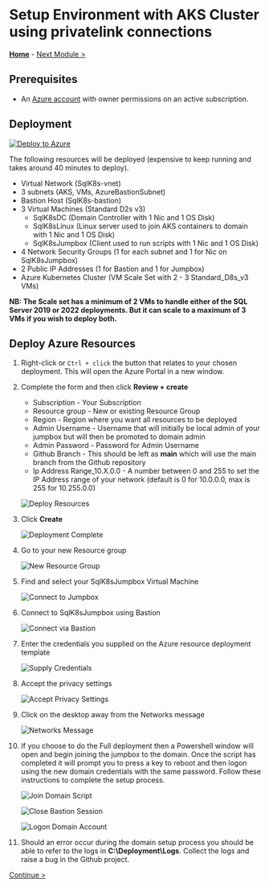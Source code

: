 # Setup Environment with AKS Cluster using privatelink connections

**[Home](../README.md)** - [Next Module >](../modules/kerberos.md)

## Prerequisites

* An [Azure account](https://azure.microsoft.com/free/) with owner permissions on an active subscription.

## Deployment

[![Deploy to Azure](https://aka.ms/deploytoazurebutton)](https://portal.azure.com/#create/Microsoft.Template/uri/https%3A%2F%2Fraw.githubusercontent.com%2FBobbyH49%2FSQLServerk8s%2Foptimize_setup%2Ftemplates%2FFullsetup.json)

The following resources will be deployed (expensive to keep running and takes around 40 minutes to deploy).

* Virtual Network (SqlK8s-vnet)
* 3 subnets (AKS, VMs, AzureBastionSubnet)
* Bastion Host (SqlK8s-bastion)
* 3 Virtual Machines (Standard D2s v3)
    * SqlK8sDC (Domain Controller with 1 Nic and 1 OS Disk)
    * SqlK8sLinux (Linux server used to join AKS containers to domain with 1 Nic and 1 OS Disk)
    * SqlK8sJumpbox (Client used to run scripts with 1 Nic and 1 OS Disk)
* 4 Network Security Groups (1 for each subnet and 1 for Nic on SqlK8sJumpbox)
* 2 Public IP Addresses (1 for Bastion and 1 for Jumpbox)
* Azure Kubernetes Cluster (VM Scale Set with 2 - 3 Standard_D8s_v3 VMs)

**NB: The Scale set has a minimum of 2 VMs to handle either of the SQL Server 2019 or 2022 deployments.  But it can scale to a maximum of 3 VMs if you wish to deploy both.** 

## Deploy Azure Resources

1. Right-click or `Ctrl + click` the button that relates to your chosen deployment.  This will open the Azure Portal in a new window.

2. Complete the form and then click **Review + create**

    * Subscription - Your Subscription
    * Resource group - New or existing Resource Group
    * Region - Region where you want all resources to be deployed
    * Admin Username - Username that will initially be local admin of your jumpbox but will then be promoted to domain admin
    * Admin Password - Password for Admin Username
    * Github Branch - This should be left as **main** which will use the main branch from the Github repository
    * Ip Address Range_10.X.0.0 - A number between 0 and 255 to set the IP Address range of your network (default is 0 for 10.0.0.0, max is 255 for 10.255.0.0)

    ![Deploy Resources](media/DeployResources.jpg)

3. Click **Create**

    ![Deployment Complete](media/DeploymentComplete.jpg)

4. Go to your new Resource group

    ![New Resource Group](media/NewResourceGroup.jpg)

5. Find and select your SqlK8sJumpbox Virtual Machine

    ![Connect to Jumpbox](media/ConnectToJumpbox.jpg)

6. Connect to SqlK8sJumpbox using Bastion

    ![Connect via Bastion](media/ConnectViaBastion.jpg)

7. Enter the credentials you supplied on the Azure resource deployment template

    ![Supply Credentials](media/SupplyCredentials.jpg)

8. Accept the privacy settings

    ![Accept Privacy Settings](media/AcceptPrivacySettings.jpg)

9. Click on the desktop away from the Networks message

    ![Networks Message](media/NetworksMessage.jpg)

10. If you choose to do the Full deployment then a Powershell window will open and begin joining the jumpbox to the domain.  Once the script has completed it will prompt you to press a key to reboot and then logon using the new domain credentials with the same password.  Follow these instructions to complete the setup process.

    ![Join Domain Script](media/JoinDomainScript.jpg)

    ![Close Bastion Session](media/CloseBastionSession.jpg)

    ![Logon Domain Account](media/SupplyADCredentials.jpg)

11. Should an error occur during the domain setup process you should be able to refer to the logs in **C:\Deployment\Logs**.  Collect the logs and raise a bug in the Github project.

[Continue >](../modules/kerberos.md)
